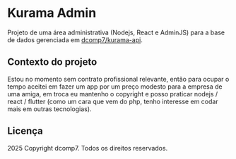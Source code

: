 # Kurama Admin

Projeto de uma área administrativa (Nodejs, React e AdminJS) para a base de dados gerenciada em [dcomp7/kurama-api](https://github.com/dcomp7/kurama-api).

## Contexto do projeto

Estou no momento sem contrato profissional relevante, então para ocupar o tempo aceitei em fazer um app por um preço modesto para a empresa de uma amiga, em troca eu mantenho o copyright e posso praticar nodejs / react / flutter (como um cara que vem do php, tenho interesse em codar mais em outras tecnologias).

## Licença

2025 Copyright dcomp7. Todos os direitos reservados.
